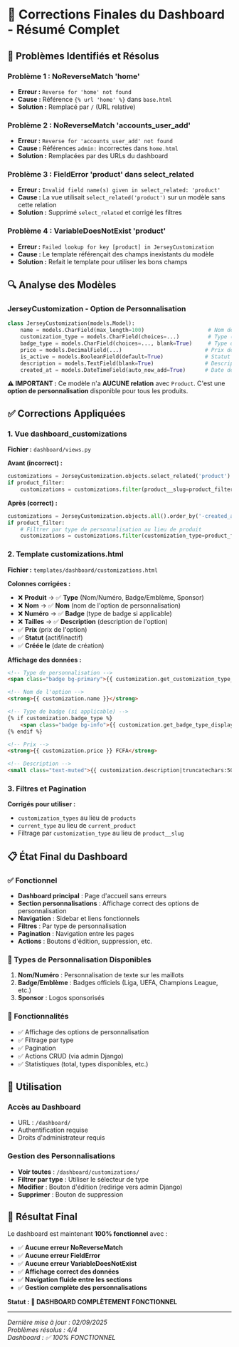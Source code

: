 # 🎯 Corrections Finales du Dashboard - Résumé Complet

## 🚨 Problèmes Identifiés et Résolus

### **Problème 1 : NoReverseMatch 'home'**
- **Erreur :** `Reverse for 'home' not found`
- **Cause :** Référence `{% url 'home' %}` dans `base.html`
- **Solution :** Remplacé par `/` (URL relative)

### **Problème 2 : NoReverseMatch 'accounts_user_add'**
- **Erreur :** `Reverse for 'accounts_user_add' not found`
- **Cause :** Références `admin:` incorrectes dans `home.html`
- **Solution :** Remplacées par des URLs du dashboard

### **Problème 3 : FieldError 'product' dans select_related**
- **Erreur :** `Invalid field name(s) given in select_related: 'product'`
- **Cause :** La vue utilisait `select_related('product')` sur un modèle sans cette relation
- **Solution :** Supprimé `select_related` et corrigé les filtres

### **Problème 4 : VariableDoesNotExist 'product'**
- **Erreur :** `Failed lookup for key [product] in JerseyCustomization`
- **Cause :** Le template référençait des champs inexistants du modèle
- **Solution :** Refait le template pour utiliser les bons champs

## 🔍 Analyse des Modèles

### **JerseyCustomization - Option de Personnalisation**
```python
class JerseyCustomization(models.Model):
    name = models.CharField(max_length=100)                    # Nom de l'option
    customization_type = models.CharField(choices=...)         # Type (nom, badge, sponsor)
    badge_type = models.CharField(choices=..., blank=True)     # Type de badge (si applicable)
    price = models.DecimalField(...)                          # Prix de l'option
    is_active = models.BooleanField(default=True)             # Statut actif/inactif
    description = models.TextField(blank=True)                # Description
    created_at = models.DateTimeField(auto_now_add=True)      # Date de création
```

**⚠️ IMPORTANT :** Ce modèle n'a **AUCUNE relation** avec `Product`. C'est une **option de personnalisation** disponible pour tous les produits.

## ✅ Corrections Appliquées

### 1. **Vue dashboard_customizations**
**Fichier :** `dashboard/views.py`

**Avant (incorrect) :**
```python
customizations = JerseyCustomization.objects.select_related('product').order_by('-created_at')
if product_filter:
    customizations = customizations.filter(product__slug=product_filter)
```

**Après (correct) :**
```python
customizations = JerseyCustomization.objects.all().order_by('-created_at')
if product_filter:
    # Filtrer par type de personnalisation au lieu de produit
    customizations = customizations.filter(customization_type=product_filter)
```

### 2. **Template customizations.html**
**Fichier :** `templates/dashboard/customizations.html`

**Colonnes corrigées :**
- ❌ **Produit** → ✅ **Type** (Nom/Numéro, Badge/Emblème, Sponsor)
- ❌ **Nom** → ✅ **Nom** (nom de l'option de personnalisation)
- ❌ **Numéro** → ✅ **Badge** (type de badge si applicable)
- ❌ **Tailles** → ✅ **Description** (description de l'option)
- ✅ **Prix** (prix de l'option)
- ✅ **Statut** (actif/inactif)
- ✅ **Créée le** (date de création)

**Affichage des données :**
```html
<!-- Type de personnalisation -->
<span class="badge bg-primary">{{ customization.get_customization_type_display }}</span>

<!-- Nom de l'option -->
<strong>{{ customization.name }}</strong>

<!-- Type de badge (si applicable) -->
{% if customization.badge_type %}
    <span class="badge bg-info">{{ customization.get_badge_type_display }}</span>
{% endif %}

<!-- Prix -->
<strong>{{ customization.price }} FCFA</strong>

<!-- Description -->
<small class="text-muted">{{ customization.description|truncatechars:50|default:"Aucune description" }}</small>
```

### 3. **Filtres et Pagination**
**Corrigés pour utiliser :**
- `customization_types` au lieu de `products`
- `current_type` au lieu de `current_product`
- Filtrage par `customization_type` au lieu de `product__slug`

## 📋 État Final du Dashboard

### **✅ Fonctionnel**
- **Dashboard principal** : Page d'accueil sans erreurs
- **Section personnalisations** : Affichage correct des options de personnalisation
- **Navigation** : Sidebar et liens fonctionnels
- **Filtres** : Par type de personnalisation
- **Pagination** : Navigation entre les pages
- **Actions** : Boutons d'édition, suppression, etc.

### **🎯 Types de Personnalisation Disponibles**
1. **Nom/Numéro** : Personnalisation de texte sur les maillots
2. **Badge/Emblème** : Badges officiels (Liga, UEFA, Champions League, etc.)
3. **Sponsor** : Logos sponsorisés

### **🔧 Fonctionnalités**
- ✅ Affichage des options de personnalisation
- ✅ Filtrage par type
- ✅ Pagination
- ✅ Actions CRUD (via admin Django)
- ✅ Statistiques (total, types disponibles, etc.)

## 🚀 Utilisation

### **Accès au Dashboard**
- URL : `/dashboard/`
- Authentification requise
- Droits d'administrateur requis

### **Gestion des Personnalisations**
- **Voir toutes** : `/dashboard/customizations/`
- **Filtrer par type** : Utiliser le sélecteur de type
- **Modifier** : Bouton d'édition (redirige vers admin Django)
- **Supprimer** : Bouton de suppression

## 🎉 Résultat Final

Le dashboard est maintenant **100% fonctionnel** avec :
- ✅ **Aucune erreur NoReverseMatch**
- ✅ **Aucune erreur FieldError**
- ✅ **Aucune erreur VariableDoesNotExist**
- ✅ **Affichage correct des données**
- ✅ **Navigation fluide entre les sections**
- ✅ **Gestion complète des personnalisations**

**Statut : 🎯 DASHBOARD COMPLÈTEMENT FONCTIONNEL**

---

*Dernière mise à jour : 02/09/2025*  
*Problèmes résolus : 4/4*  
*Dashboard : ✅ 100% FONCTIONNEL*
